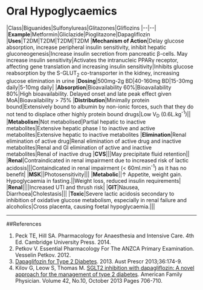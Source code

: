 # Oral Hypoglycaemics

|Class|Biguanides|Sulfonylureas|Glitazones|Gliflozins
|--|--|
|**Example**|Metformin|Gliclazide|Pioglitazone|Dapagliflozin
|**Uses**|T2DM|T2DM|T2DM|T2DM
|**Mechanism of Action**|Delay glucose absorption, increase peripheral insulin sensitivity, inhibit hepatic gluconeogenesis|Increase insulin secretion from pancreatic β-cells. May increase insulin sensitivity|Activates the intranucleic PPARγ receptor, affecting gene translation and increasing insulin sensitivity|Inhibits glucose reabsorption by the S-GLUT<sub>2</sub> co-transporter in the kidney, increasing glucose elimination in urine
|**Dosing**|500mg-2g BD|40-160mg BD|15-30mg daily|5-10mg daily|
|**Absorption**|Bioavailability 60%|Bioavailability 80%|High bioavailability. Delayed onset and late peak effect given MoA|Bioavailability > 75%
|**Distribution**|Minimally protein bound|Extensively bound to albumin by non-ionic forces, such that they do not tend to displace other highly protein bound drugs|Low V<sub>D</sub> (0.6L.kg<sup>-1</sup>)||
|**Metabolism**|Not metabolised|Partial hepatic to inactive metabolites|Extensive hepatic phase I to inactive and active metabolites|Extensive hepatic to inactive metabolites
|**Elimination**|Renal elimination of active drug|Renal elimination of active drug and inactive metabolites|Renal and GI elimination of active and inactive metabolites|Renal of inactive drug
|**CVS**|||May precipitate fluid retention||
|**Renal**|Contraindicated in renal impairment due to increased risk of lactic acidosis|||Containdicated in renal impairment (< 60ml.min<sup>-1</sup>) as it has no benefit|
|**MSK**||Photosensitivity|||
|**Metabolic**||↑ Appetite, weight gain. Hypoglycaemia in fasting.||Weight loss, reduced insulin requirements|
|**Renal**||||Increased UTI and thrush risk|
|**GIT**|Nausea, Diarrhoea|Cholestasis|||
|**Toxic**|Severe lactic acidosis secondary to inhibition of oxidative glucose metabolism, especially in renal failure and alcoholics|Cross placenta, causing foetal hypoglycaemia.|||

---
##References
1. Peck TE, Hill SA. Pharmacology for Anaesthesia and Intensive Care. 4th Ed. Cambridge University Press. 2014.  
2. Petkov V. Essential Pharmacology For The ANZCA Primary Examination. Vesselin Petkov. 2012.
3. [Dapaglifozin for Type 2 Diabetes](https://www.nps.org.au/australian-prescriber/articles/dapagliflozin). 2013. Aust Prescr 2013;36:174-9.
4. Kilov G, Leow S, Thomas M. [SGLT2 inhibition with dapagliflozin: A novel approach for the management of type 2 diabetes](http://www.racgp.org.au/afp/2013/october/sglt2-inhibition-with-dapagliflozin/). American Family Physician. Volume 42, No.10, October 2013 Pages 706-710.